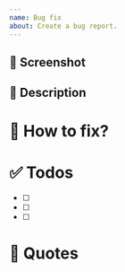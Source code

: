 ```yaml
---
name: Bug fix
about: Create a bug report.
---
```


## :pushpin: Screenshot

## :memo: Description

# :sparkling_heart: How to fix?

# :white_check_mark: Todos
- [ ]
- [ ]
- [ ]

# :link: Quotes

